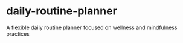 # daily-routine-planner
A flexible daily routine planner focused on wellness and mindfulness practices
